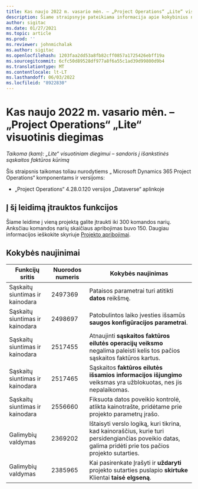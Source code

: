 ```yaml
---
title: Kas naujo 2022 m. vasario mėn. – „Project Operations“ „Lite“ visuotinis diegimas
description: Šiame straipsnyje pateikiama informacija apie kokybinius naujinimus, pasiekiamus 2022 m. vasario mėn. „Project Operations Lite” visuotinio diegimo leidime.
author: sigitac
ms.date: 01/27/2021
ms.topic: article
ms.prod: ''
ms.reviewer: johnmichalak
ms.author: sigitac
ms.openlocfilehash: 1203faa2dd53a8fb82cff0857a1725426ebff19a
ms.sourcegitcommit: 6cfc50d89528df977a8f6a55c1ad39d99800d9b4
ms.translationtype: MT
ms.contentlocale: lt-LT
ms.lasthandoff: 06/03/2022
ms.locfileid: "8922830"
---
```

# <a name="whats-new-february-2022---project-operations-lite-deployment"></a>Kas naujo 2022 m. vasario mėn. – „Project Operations“ „Lite“ visuotinis diegimas

_Taikoma (kam): „Lite“ visuotiniam diegimui – sandoris į išankstinės sąskaitos faktūros kūrimą_

Šis straipsnis taikomas toliau nurodytiems „ Microsoft Dynamics 365 Project Operations“ komponentams ir versijoms:

- „Project Operations“ 4.28.0.120 versijos „Dataverse“ aplinkoje

## <a name="features-included-in-this-release"></a>Į šį leidimą įtrauktos funkcijos

Šiame leidime į vieną projektą galite įtraukti iki 300 komandos narių. Anksčiau komandos narių skaičiaus apribojimas buvo 150. Daugiau informacijos ieškokite skyriuje [Projekto apribojimai](../../project-management/create-wbs.md#project-limitations).

## <a name="quality-updates"></a>Kokybės naujinimai

| Funkcijų sritis | Nuorodos numeris | Kokybės naujinimas |
| --- | --- | --- |
| Sąskaitų siuntimas ir kainodara | 2497369 | Pataisos parametrai turi atitikti **datos** reikšmę. |
| Sąskaitų siuntimas ir kainodara | 2498697 | Patobulintos laiko įvesties išsamūs **saugos konfigūracijos parametrai**. |
| Sąskaitų siuntimas ir kainodara | 2517455 | Atnaujinti **sąskaitos faktūros eilutės operacijų veiksmo** negalima paleisti kelis tos pačios sąskaitos faktūros kartus. |
| Sąskaitų siuntimas ir kainodara | 2517465 | Sąskaitos **faktūros eilutės išsamios informacijos išjungimo** veiksmas yra užblokuotas, nes jis nepalaikomas. |
| Sąskaitų siuntimas ir kainodara | 2556660 | Fiksuota datos poveikio kontrolė, atlikta kainotrašte, pridėtame prie projekto parametrų įrašo. |
|  Galimybių valdymas | 2369202 | Ištaisyti verslo logiką, kuri tikrina, kad kainoraščius, kurie turi persidengiančias poveikio datas, galima pridėti prie tos pačios projekto sutarties. |
|  Galimybių valdymas | 2385965 | Kai pasirenkate Įrašyti ir **uždaryti** projekto sutarties puslapio **skirtuke** Klientai **taisė elgseną**. |
